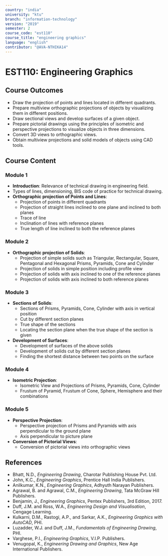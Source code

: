 ```yaml
---
country: "india"
university: "ktu"
branch: "information-technology"
version: "2019"
semester: 2
course_code: "est110"
course_title: "engineering graphics"
language: "english"
contributor: "@AVA-NTHIKA14"
---
```


# EST110: Engineering Graphics

## Course Outcomes

- Draw the projection of points and lines located in different quadrants.  
- Prepare multiview orthographic projections of objects by visualizing them in different positions.  
- Draw sectional views and develop surfaces of a given object.  
- Prepare pictorial drawings using the principles of isometric and perspective projections to visualize objects in three dimensions.  
- Convert 3D views to orthographic views.  
- Obtain multiview projections and solid models of objects using CAD tools.

## Course Content

### Module 1

- **Introduction**: Relevance of technical drawing in engineering field.  
- Types of lines, dimensioning, BIS code of practice for technical drawing.  
- **Orthographic projection of Points and Lines**:  
  - Projection of points in different quadrants  
  - Projection of straight lines inclined to one plane and inclined to both planes  
  - Trace of line  
  - Inclination of lines with reference planes  
  - True length of line inclined to both the reference planes  

### Module 2

- **Orthographic projection of Solids**:  
  - Projection of simple solids such as Triangular, Rectangular, Square, Pentagonal and Hexagonal Prisms, Pyramids, Cone and Cylinder  
  - Projection of solids in simple position including profile view  
  - Projection of solids with axis inclined to one of the reference planes  
  - Projection of solids with axis inclined to both reference planes  

### Module 3

- **Sections of Solids**:  
  - Sections of Prisms, Pyramids, Cone, Cylinder with axis in vertical position  
  - Cut by different section planes  
  - True shape of the sections  
  - Locating the section plane when the true shape of the section is given  
- **Development of Surfaces**:  
  - Development of surfaces of the above solids  
  - Development of solids cut by different section planes  
  - Finding the shortest distance between two points on the surface  

### Module 4

- **Isometric Projection**:  
  - Isometric View and Projections of Prisms, Pyramids, Cone, Cylinder  
  - Frustum of Pyramid, Frustum of Cone, Sphere, Hemisphere and their combinations  

### Module 5

- **Perspective Projection**:  
  - Perspective projection of Prisms and Pyramids with axis perpendicular to the ground plane  
  - Axis perpendicular to picture plane  
- **Conversion of Pictorial Views**:  
  - Conversion of pictorial views into orthographic views  

## References

- Bhatt, N.D., *Engineering Drawing*, Charotar Publishing House Pvt. Ltd.  
- John, K.C., *Engineering Graphics*, Prentice Hall India Publishers.  
- Anilkumar, K.N., *Engineering Graphics*, Adhyuth Narayan Publishers.  
- Agrawal, B. and Agrawal, C.M., *Engineering Drawing*, Tata McGraw Hill Publishers.  
- Benjamin, J., *Engineering Graphics*, Pentex Publishers, 3rd Edition, 2017.  
- Duff, J.M. and Ross, W.A., *Engineering Design and Visualisation*, Cengage Learning.  
- Kulkarni, D.M., Rastogi, A.P., and Sarkar, A.K., *Engineering Graphics with AutoCAD*, PHI.  
- Luzadder, W.J. and Duff, J.M., *Fundamentals of Engineering Drawing*, PHI.  
- Varghese, P.I., *Engineering Graphics*, V.I.P. Publishers.  
- Venugopal, K., *Engineering Drawing and Graphics*, New Age International Publishers.  
